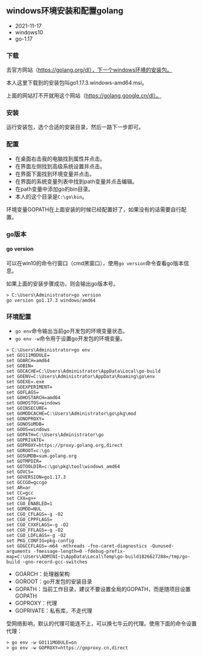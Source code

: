 ## windows环境安装和配置golang

- 2021-11-17
- windows10
- go-1.17

### 下载

去官方网站（https://golang.org/dl），下一个windows环境的安装包。

本人这里下载到的安装包叫go1.17.3.windows-amd64.msi。

上面的网站打不开就用这个网站（https://golang.google.cn/dl）。

### 安装

运行安装包，选个合适的安装目录，然后一路下一步即可。

### 配置

- 在桌面右击我的电脑找到属性并点击。
- 在界面左侧找到高级系统设置并点击。
- 在界面下面找到环境变量并点击。
- 在界面的系统变量列表中找到path变量并点击编辑。
- 在path变量中添加go的bin目录。
- 本人的这个目录是`C:\go\bin`。

环境变量GOPATH在上面安装的时候已经配置好了，如果没有的话需要自行配置。

### go版本

#### go version

可以在win10的命令行窗口（cmd黑窗口），使用`go version`命令查看go版本信息。

如果上面的安装步骤成功，则会输出go版本号。

```
> C:\Users\Administrator>go version
go version go1.17.3 windows/amd64
```

### 环境配置

- `go env`命令输出当前go开发包的环境变量状态。
- `go env -w`命令用于设置go开发包的环境变量。

```
> C:\Users\Administrator>go env
set GO111MODULE=
set GOARCH=amd64
set GOBIN=
set GOCACHE=C:\Users\Administrator\AppData\Local\go-build
set GOENV=C:\Users\Administrator\AppData\Roaming\go\env
set GOEXE=.exe
set GOEXPERIMENT=
set GOFLAGS=
set GOHOSTARCH=amd64
set GOHOSTOS=windows
set GOINSECURE=
set GOMODCACHE=C:\Users\Administrator\go\pkg\mod
set GONOPROXY=
set GONOSUMDB=
set GOOS=windows
set GOPATH=C:\Users\Administrator\go
set GOPRIVATE=
set GOPROXY=https://proxy.golang.org,direct
set GOROOT=c:\go
set GOSUMDB=sum.golang.org
set GOTMPDIR=
set GOTOOLDIR=c:\go\pkg\tool\windows_amd64
set GOVCS=
set GOVERSION=go1.17.3
set GCCGO=gccgo
set AR=ar
set CC=gcc
set CXX=g++
set CGO_ENABLED=1
set GOMOD=NUL
set CGO_CFLAGS=-g -O2
set CGO_CPPFLAGS=
set CGO_CXXFLAGS=-g -O2
set CGO_FFLAGS=-g -O2
set CGO_LDFLAGS=-g -O2
set PKG_CONFIG=pkg-config
set GOGCCFLAGS=-m64 -mthreads -fno-caret-diagnostics -Qunused-arguments -fmessage-length=0 -fdebug-prefix-map=C:\Users\ADMINI~1\AppData\Local\Temp\go-build1826627288=/tmp/go-build -gno-record-gcc-switches
```

- GOARCH：处理器架构
- GOROOT：go开发包的安装目录
- GOPATH：当前工作目录，建议不要设置全局的GOPATH，而是随项目设置GOPATH
- GOPROXY：代理
- GOPRIVATE：私有库，不走代理

受网络影响，默认的代理可能连不上，可以换七牛云的代理。使用下面的命令设置代理：

```
> go env -w GO111MODULE=on
> go env -w GOPROXY=https://goproxy.cn,direct
```
